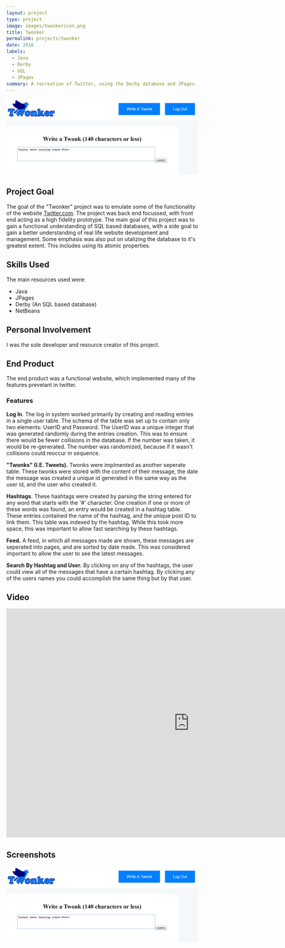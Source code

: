 ```yaml
---
layout: project
type: project
image: images/twonkericon.png
title: Twonker
permalink: projects/twonker
date: 2016
labels:
  - Java
  - Derby
  - SQL
  - JPages
summary: A recreation of Twitter, using the Derby database and JPages.
---
```

<img class="ui large rounded image right floated" src="../images/twonker1.png">

## Project Goal
The goal of the "Twonker" project was to emulate some of the functionality of the website <a href="http://www.twitter.com/">Twitter.com</a>. 
The project was back end focussed, with front end acting as a high fidelity prototype. The main goal of this project was to gain a functional understanding of SQL based databases, with a side goal to gain a better understanding of real life website development and management. Some emphasis was also put on utalizing the database to it's greatest extent. This includes using its atomic properties. 


## Skills Used
  The main resources used were:
  * Java
  * JPages 
  * Derby (An SQL based database)
  * NetBeans
  
## Personal Involvement
I was the sole developer and resource creator of this project.
  
## End Product
  The end product was a functional website, which implemented many of the features prevelant in twitter. 
 
 <h3> Features </h3>
  
  **Log In**. The log in system worked primarily by creating and reading entries in a single user table. The schema of the table was set up to contain only two elements: UserID and Password. The UserID was a unique integer that was generated randomly during the entries creation. This was to ensure there would be fewer collisions in the database. If the number was taken, it would be re-generated. The number was randomized, because if it wasn't collisions could reoccur in sequence. 
  
  **"Twonks" (I.E. Tweets).** Twonks were implmented as another seperate table. These twonks were stored with the content of their message, the date the message was created a unique id generated in the same way as the user id, and the user who created it. 

  **Hashtags**. These hashtags were created by parsing the string entered for any word that starts with the '#' character. One creation if one or more of these words was found, an entry would be created in a hashtag table. These entries contained the name of the hashtag, and the unique post ID to link them. This table was indexed by the hashtag. While this took more space, this was important to allow fast searching by these hashtags.
  
  **Feed.** A feed, in which all messages made are shown, these messages are seperated into pages, and are sorted by date made. This was considered important to allow the user to see the latest messages.
  
  **Search By Hashtag and User.** By clicking on any of the hashtags, the user could view all of the messages that have a certain hashtag. By clicking any of the users names you could accomplish the same thing but by that user. 
  
  
## Video

<iframe  title="YouTube video player" width="960" height="600" src="https://www.youtube.com/embed/UiU5jrE6dew" frameborder="0" allowfullscreen></iframe>

## Screenshots
<img class="ui large rounded image center floated" src="../images/twonker1.png">


